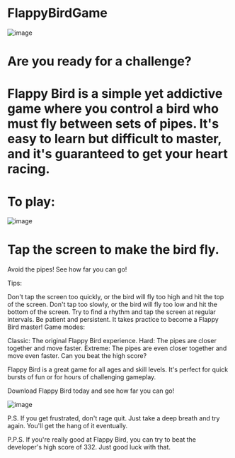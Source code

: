# FlappyBirdGame
![image](https://github.com/Tx-3011/FlappyBirdGame/assets/63906769/4e99449d-afa4-41e8-a25a-ebba3f494b97)


# Are you ready for a challenge?

# Flappy Bird is a simple yet addictive game where you control a bird who must fly between sets of pipes. It's easy to learn but difficult to master, and it's guaranteed to get your heart racing.

# To play:

![image](https://github.com/Tx-3011/FlappyBirdGame/assets/63906769/dc61cb34-ccc3-479e-b2a2-2cb800a0f1ff)


# Tap the screen to make the bird fly.
Avoid the pipes!
See how far you can go!

Tips:

Don't tap the screen too quickly, or the bird will fly too high and hit the top of the screen.
Don't tap too slowly, or the bird will fly too low and hit the bottom of the screen.
Try to find a rhythm and tap the screen at regular intervals.
Be patient and persistent. It takes practice to become a Flappy Bird master!
Game modes:

Classic: The original Flappy Bird experience.
Hard: The pipes are closer together and move faster.
Extreme: The pipes are even closer together and move even faster.
Can you beat the high score?

Flappy Bird is a great game for all ages and skill levels. It's perfect for quick bursts of fun or for hours of challenging gameplay.

Download Flappy Bird today and see how far you can go!

![image](https://github.com/Tx-3011/FlappyBirdGame/assets/63906769/5968825b-4d7f-48fa-86a4-fc259818b576)

P.S. If you get frustrated, don't rage quit. Just take a deep breath and try again. You'll get the hang of it eventually.

P.P.S. If you're really good at Flappy Bird, you can try to beat the developer's high score of 332. Just good luck with that.
